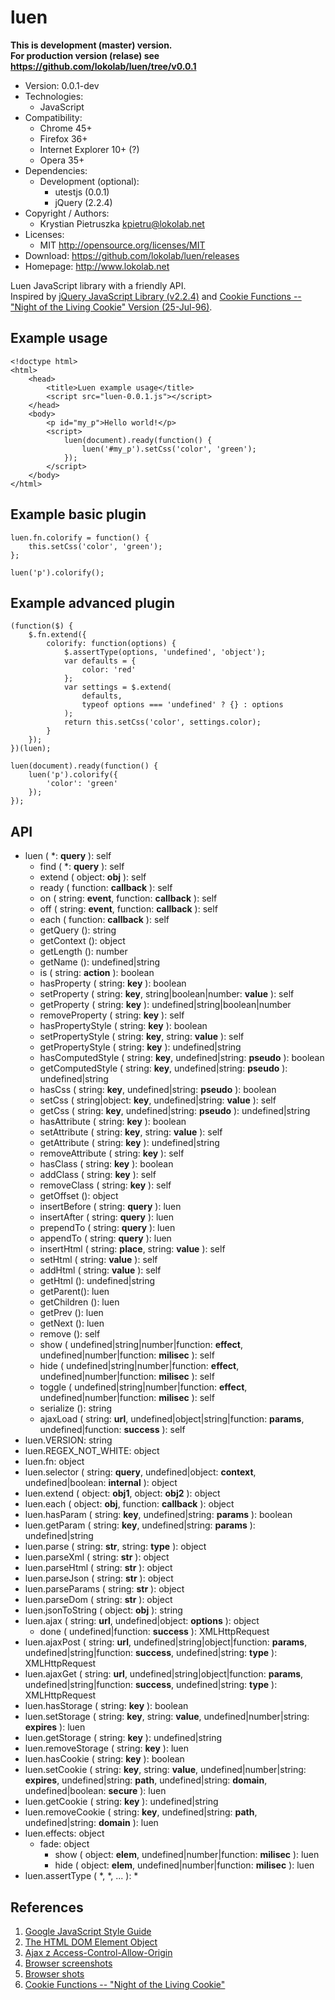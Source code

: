 luen
====
**This is development (master) version.<br> For production version (relase) see
<https://github.com/lokolab/luen/tree/v0.0.1>**
- Version: 0.0.1-dev
- Technologies:
  - JavaScript
- Compatibility:
  - Chrome 45+
  - Firefox 36+
  - Internet Explorer 10+ (?)
  - Opera 35+
- Dependencies:
  - Development (optional):
    - utestjs (0.0.1)
    - jQuery (2.2.4)
- Copyright / Authors:
  - Krystian Pietruszka <kpietru@lokolab.net>
- Licenses:
  - MIT <http://opensource.org/licenses/MIT>
- Download: <https://github.com/lokolab/luen/releases>
- Homepage: <http://www.lokolab.net>

Luen JavaScript library with a friendly API.<br>
Inspired by [jQuery JavaScript Library (v2.2.4)][7] and
[Cookie Functions -- "Night of the Living Cookie" Version (25-Jul-96)][6].

Example usage
-------------

    <!doctype html>
    <html>
        <head>
            <title>Luen example usage</title>
            <script src="luen-0.0.1.js"></script>
        </head>
        <body>
            <p id="my_p">Hello world!</p>
            <script>
                luen(document).ready(function() {
                    luen('#my_p').setCss('color', 'green');
                });
            </script>
        </body>
    </html>

Example basic plugin
--------------------

    luen.fn.colorify = function() {
        this.setCss('color', 'green');
    };

    luen('p').colorify();

Example advanced plugin
-----------------------

    (function($) {
        $.fn.extend({
            colorify: function(options) {
                $.assertType(options, 'undefined', 'object');
                var defaults = {
                    color: 'red'
                };
                var settings = $.extend(
                    defaults,
                    typeof options === 'undefined' ? {} : options
                );
                return this.setCss('color', settings.color);
            }
        });
    })(luen);

    luen(document).ready(function() {
        luen('p').colorify({
            'color': 'green'
        });
    });

API
---

- luen ( *: __query__ ): self
  - find ( *: __query__ ): self
  - extend ( object: __obj__ ): self
  - ready ( function: __callback__ ): self
  - on ( string: __event__, function: __callback__ ): self
  - off ( string: __event__, function: __callback__ ): self
  - each ( function: __callback__ ): self
  - getQuery (): string
  - getContext (): object
  - getLength (): number
  - getName (): undefined|string
  - is ( string: __action__ ): boolean
  - hasProperty ( string: __key__ ): boolean
  - setProperty ( string: __key__, string|boolean|number: __value__ ): self
  - getProperty ( string: __key__ ): undefined|string|boolean|number
  - removeProperty ( string: __key__ ): self
  - hasPropertyStyle ( string: __key__ ): boolean
  - setPropertyStyle ( string: __key__, string: __value__ ): self
  - getPropertyStyle ( string: __key__ ): undefined|string
  - hasComputedStyle ( string: __key__, undefined|string: __pseudo__ ): boolean
  - getComputedStyle ( string: __key__, undefined|string: __pseudo__ ): undefined|string
  - hasCss ( string: __key__, undefined|string: __pseudo__ ): boolean
  - setCss ( string|object: __key__, undefined|string: __value__ ): self
  - getCss ( string: __key__, undefined|string: __pseudo__ ): undefined|string
  - hasAttribute ( string: __key__ ): boolean
  - setAttribute ( string: __key__, string: __value__ ): self
  - getAttribute ( string: __key__ ): undefined|string
  - removeAttribute ( string: __key__ ): self
  - hasClass ( string: __key__ ): boolean
  - addClass ( string: __key__ ): self
  - removeClass ( string: __key__ ): self
  - getOffset (): object
  - insertBefore ( string: __query__ ): luen
  - insertAfter ( string: __query__ ): luen
  - prependTo ( string: __query__ ): luen
  - appendTo ( string: __query__ ): luen
  - insertHtml ( string: __place__, string: __value__ ): self
  - setHtml ( string: __value__ ): self
  - addHtml ( string: __value__ ): self
  - getHtml (): undefined|string
  - getParent(): luen
  - getChildren (): luen
  - getPrev (): luen
  - getNext (): luen
  - remove (): self
  - show ( undefined|string|number|function: __effect__, undefined|number|function: __milisec__ ): self
  - hide ( undefined|string|number|function: __effect__, undefined|number|function: __milisec__ ): self
  - toggle ( undefined|string|number|function: __effect__, undefined|number|function: __milisec__ ): self
  - serialize (): string
  - ajaxLoad ( string: __url__, undefined|object|string|function: __params__, undefined|function: __success__ ): self
- luen.VERSION: string
- luen.REGEX_NOT_WHITE: object
- luen.fn: object
- luen.selector ( string: __query__, undefined|object: __context__, undefined|boolean: __internal__ ): object
- luen.extend ( object: __obj1__, object: __obj2__ ): object
- luen.each ( object: __obj__, function: __callback__ ): object
- luen.hasParam ( string: __key__, undefined|string: __params__ ): boolean
- luen.getParam ( string: __key__, undefined|string: __params__ ): undefined|string
- luen.parse ( string: __str__, string: __type__ ): object
- luen.parseXml ( string: __str__ ): object
- luen.parseHtml ( string: __str__ ): object
- luen.parseJson ( string: __str__ ): object
- luen.parseParams ( string: __str__ ): object
- luen.parseDom ( string: __str__ ): object
- luen.jsonToString ( object: __obj__ ): string
- luen.ajax ( string: __url__, undefined|object: __options__ ): object
  - done ( undefined|function: __success__ ): XMLHttpRequest
- luen.ajaxPost ( string: __url__, undefined|string|object|function: __params__, undefined|string|function: __success__, undefined|string: __type__ ): XMLHttpRequest
- luen.ajaxGet ( string: __url__, undefined|string|object|function: __params__, undefined|string|function: __success__, undefined|string: __type__ ): XMLHttpRequest
- luen.hasStorage ( string: __key__ ): boolean
- luen.setStorage ( string: __key__, string: __value__, undefined|number|string: __expires__ ): luen
- luen.getStorage ( string: __key__ ): undefined|string
- luen.removeStorage ( string: __key__ ): luen
- luen.hasCookie ( string: __key__ ): boolean
- luen.setCookie ( string: __key__, string: __value__, undefined|number|string: __expires__, undefined|string: __path__, undefined|string: __domain__, undefined|boolean: __secure__ ): luen
- luen.getCookie ( string: __key__ ): undefined|string
- luen.removeCookie ( string: __key__, undefined|string: __path__, undefined|string: __domain__ ): luen
- luen.effects: object
  - fade: object
    - show ( object: __elem__, undefined|number|function: __milisec__ ): luen
    - hide ( object: __elem__, undefined|number|function: __milisec__ ): luen
- luen.assertType ( *, *, ... ): *

References
----------

1. [Google JavaScript Style Guide][1]
2. [The HTML DOM Element Object][2]
3. [Ajax z Access-Control-Allow-Origin][3]
4. [Browser screenshots][4]
5. [Browser shots][5]
6. [Cookie Functions -- "Night of the Living Cookie"][6]

[1]: http://google.github.io/styleguide/jsguide.html
[2]: http://www.w3schools.com/jsref/dom_obj_all.asp
[3]: http://www.yarpo.pl/2011/05/06/ajax-z-access-control-allow-origin/
[4]: http://developer.microsoft.com/en-us/microsoft-edge/tools/screenshots/
[5]: http://browsershots.org
[6]: http://www.cookiecentral.com/code/cookie.txt
[7]: http://ll.kk
